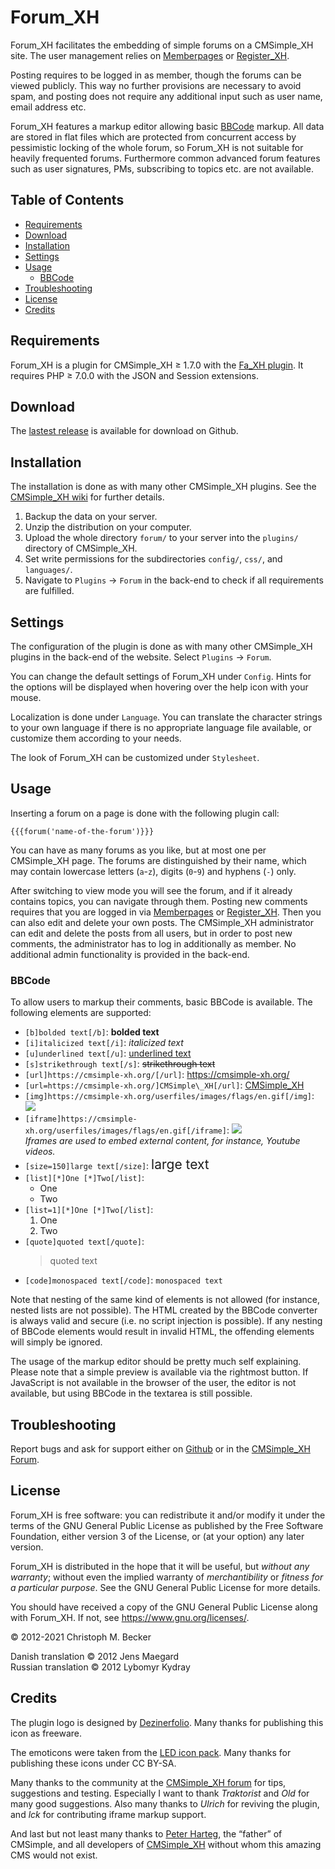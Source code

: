 # Forum\_XH

Forum\_XH facilitates the embedding of simple forums on a CMSimple\_XH
site. The user management relies on
[Memberpages](https://github.com/cmsimple-xh/memberpages) or
[Register\_XH](https://github.com/cmb69/register_xh).

Posting requires to be logged in as member, though the forums can be
viewed publicly. This way no further provisions are necessary to avoid
spam, and posting does not require any additional input such as user
name, email address etc.

Forum\_XH features a markup editor allowing basic
[BBCode](https://en.wikipedia.org/wiki/BBCode) markup. All data are
stored in flat files which are protected from concurrent access by
pessimistic locking of the whole forum, so Forum\_XH is not suitable for
heavily frequented forums. Furthermore common advanced forum features
such as user signatures, PMs, subscribing to topics etc. are not
available.

## Table of Contents

- [Requirements](#requirements)
- [Download](#download)
- [Installation](#installation)
- [Settings](#settings)
- [Usage](#usage)
  - [BBCode](#bbcode)
- [Troubleshooting](#troubleshooting)
- [License](#license)
- [Credits](#credits)

## Requirements
Forum\_XH is a plugin for CMSimple\_XH ≥ 1.7.0
with the [Fa\_XH plugin](https://github.com/cmb69/fa_xh).
It requires PHP ≥ 7.0.0 with the JSON and Session extensions.

## Download

The [lastest release](https://github.com/cmb69/forum_xh/releases/latest)
is available for download on Github.

## Installation

The installation is done as with many other CMSimple\_XH plugins. See
the [CMSimple\_XH
wiki](https://wiki.cmsimple-xh.org/doku.php/installation) for further
details.

1. Backup the data on your server.
1. Unzip the distribution on your computer.
1. Upload the whole directory `forum/` to your server into
   the `plugins/` directory of CMSimple\_XH.
1. Set write permissions for the subdirectories `config/`, `css/`,
   and `languages/`.
1. Navigate to `Plugins` → `Forum` in the back-end to check if all
   requirements are fulfilled.

## Settings

The configuration of the plugin is done as with many other
CMSimple\_XH plugins in the back-end of the website.
Select `Plugins` → `Forum`.

You can change the default settings of Forum\_XH under `Config`.
Hints for the options will be displayed
when hovering over the help icon with your mouse.

Localization is done under `Language`.
You can translate the character strings to your own language
if there is no appropriate language file available,
or customize them according to your needs.

The look of Forum\_XH can be customized under `Stylesheet`.

## Usage

Inserting a forum on a page is done with the following plugin call:

    {{{forum('name-of-the-forum')}}}

You can have as many forums as you like, but at most one per CMSimple\_XH page.
The forums are distinguished by their name, which may contain lowercase
letters (`a`-`z`), digits (`0`-`9`) and hyphens (`-`) only.

After switching to view mode you will see the forum, and if it already
contains topics, you can navigate through them. Posting new comments
requires that you are logged in via
[Memberpages](https://github.com/cmsimple-xh/memberpages)
or [Register\_XH](https://github.com/cmb69/register_xh).
Then you can also edit and delete your own posts.
The CMSimple\_XH administrator can edit and delete the posts from all users,
but in order to post new comments,
the administrator has to log in additionally as member.
No additional admin functionality is provided in the back-end.

### BBCode

To allow users to markup their comments, basic BBCode is available.
The following elements are supported:

- `[b]bolded text[/b]`:
  **bolded text**
- `[i]italicized text[/i]`:
  *italicized text*
- `[u]underlined text[/u]`:
  <ins>underlined text</ins>
- `[s]strikethrough text[/s]`:
  ~~strikethrough text~~
- `[url]https://cmsimple-xh.org/[/url]`:
  <https://cmsimple-xh.org/>
- `[url=https://cmsimple-xh.org/]CMSimple\_XH[/url]`:
  [CMSimple\_XH](https://cmsimple-xh.org/)
- `[img]https://cmsimple-xh.org/userfiles/images/flags/en.gif[/img]`:
  ![](https://cmsimple-xh.org/userfiles/images/flags/en.gif)
- `[iframe]https://cmsimple-xh.org/userfiles/images/flags/en.gif[/iframe]`:
  ![](https://cmsimple-xh.org/userfiles/images/flags/en.gif)  
  *Iframes are used to embed external content, for instance, Youtube videos.*
- `[size=150]large text[/size]`:
  <span style="font-size:150%">large text</span>
- `[list][*]One [*]Two[/list]`:
  - One
  - Two
- `[list=1][*]One [*]Two[/list]`:
  1. One
  1. Two
- `[quote]quoted text[/quote]`:
  <blockquote>quoted text</blockquote>
- `[code]monospaced text[/code]`:
  `monospaced text`

Note that nesting of the same kind of elements is not allowed (for
instance, nested lists are not possible). The HTML created by the BBCode
converter is always valid and secure (i.e. no script injection is
possible). If any nesting of BBCode elements would result in invalid
HTML, the offending elements will simply be ignored.

The usage of the markup editor should be pretty much self explaining. Please
note that a simple preview is available via the rightmost button. If
JavaScript is not available in the browser of the user, the editor is not
available, but using BBCode in the textarea is still possible.

## Troubleshooting

Report bugs and ask for support either on
[Github](https://github.com/cmb69/forum_xh/issues)
or in the [CMSimple\_XH Forum](https://cmsimpleforum.com/).

## License

Forum\_XH is free software: you can redistribute it and/or modify
it under the terms of the GNU General Public License as published by
the Free Software Foundation, either version 3 of the License, or
(at your option) any later version.

Forum\_XH is distributed in the hope that it will be useful,
but *without any warranty*; without even the implied warranty of
*merchantibility* or *fitness for a particular purpose*. See the
GNU General Public License for more details.

You should have received a copy of the GNU General Public License
along with Forum\_XH.  If not, see <https://www.gnu.org/licenses/>.

© 2012-2021 Christoph M. Becker

Danish translation © 2012 Jens Maegard  
Russian translation © 2012 Lybomyr Kydray

## Credits

The plugin logo is designed by [Dezinerfolio](https://www.dezinerfolio.com/).
Many thanks for publishing this icon as freeware.

The emoticons were taken from the [LED icon pack](http://led24.de/).
Many thanks for publishing these icons under CC BY-SA.

Many thanks to the community at the
[CMSimple\_XH forum](https://www.cmsimpleforum.com/)
for tips, suggestions and testing.
Especially I want to thank *Traktorist* and *Old* for many good suggestions.
Also many thanks to *Ulrich* for reviving the plugin,
and *lck* for contributing iframe markup support.

And last but not least many thanks to
[Peter Harteg](https://www.harteg.dk/), the “father” of CMSimple,
and all developers of [CMSimple\_XH](https://www.cmsimple-xh.org/)
without whom this amazing CMS would not exist.
